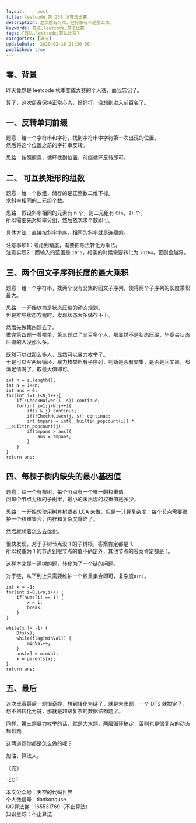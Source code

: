 ```yaml
---   
layout:     post  
title: leetcode 第 258 场算法比赛  
description: 这次题有点难，但好像有不是那么难。     
keywords: 算法,leetcode,算法比赛  
tags: [算法,leetcode,算法比赛]    
categories: [算法]  
updateData:  2020-02-18 21:30:00  
published: true  
---  
```



## 零、背景  


昨天竟然是 leetcode 秋季变成大赛的个人赛，而我忘记了。  


算了，这次周赛保持正常心态，好好打，没想到进入前百名了。  


## 一、反转单词前缀  


题意：给一个字符串和字符，找到字符串中字符第一次出现的位置。  
然后将这个位置之前的字符串反转。  

思路：按照题意，循环找到位置，前缀循环反转即可。  


## 二、 可互换矩形的组数  


题意：给一个数组，储存的是正整数二维下标。  
求斜率相同的二元组个数。  


思路：假设斜率相同的元素有 n 个，则二元组有 `C(n, 2)` 个。  
所以需要先对斜率分组，然后依次求个数即可。  


具体方法：直接按斜率排序，相同的斜率就是连续的。  


注意事项1：考虑到精度，需要把除法转化为乘法。  
注意实现2：而输入的范围是 `10^5`，相乘的时候需要转化为 `int64`，否则会越界。  


## 三、两个回文子序列长度的最大乘积  


题意：给一个字符串，找两个没有交集的回文子序列，使得两个子序列的长度乘积最大。  


思路：一开始以为是状态压缩的动态规划。  
但是推导状态方程时，发现状态太多储存不下。  


然后先做第四题去了。  
做完第四题一看榜单，第三题过了三百多个人，那显然不是状态压缩，毕竟会状态压缩的人没那么多。  


既然可以过那么多人，显然可以暴力枚举了。  
于是可以写两层循环，暴力枚举所有子序列，判断是否有交集，是否是回文串，都满足情况了，取最大值即可。  


```
int n = s.length();
int N = 1<<n;
int ans = 0;
for(int i=1;i<N;i++){
    if(!CheckHuiwen(i, s)) continue;
    for(int j=1;j<N;j++){
        if(i & j) continue;
        if(!CheckHuiwen(j, s)) continue;
        int tmpans = int(__builtin_popcount(i)) * __builtin_popcount(j);
        if(tmpans > ans){
            ans = tmpans;
        }
    }
}
return ans;
```


## 四、每棵子树内缺失的最小基因值  

题意：给一个有根树，每个节点有一个唯一的权重值。  
问每个节点为根的子树里，最小的未出现的权重值是多少。  


思路：一开始想使用树套树或者 LCA 来做，但是一计算复杂度，每个节点需要维护一个权重集合，内存和复杂度爆炸了。  


然后就想着怎么去优化。  


很快发现，对于子树节点没 1 的子树根，答案肯定都是 1.  
所以权重为 1 的节点到根节点的值不确定外，其他节点的答案肯定都是 1。  


这样本来是一道树的题，转化为了一个链的问题。  


对于链，从下到上只需要维护一个权重集合即可，复杂度`O(n)`。



```
int x = -1;
for(int i=0;i<n;i++) {
    if(nums[i] == 1) {
        x = i;
        break;
    }
}

while(x != -1) {
    Dfs(x);
    while(flag[minVal]) {
        minVal++;
    }
    ans[x] = minVal;
    x = parents[x];
}
return ans;
```


## 五、最后  


这次比赛最后一题很奇妙，想到转化为链了，就是大水题，一个 DFS 就搞定了。  
想不到转化为链，那就是超级复杂的数据结构题了。  


同样，第三题暴力枚举的话，就是大水题，两层循环搞定，否则也是很复杂的动态规划题。  


这两道题你都是怎么做的呢？  


加油，算法人。  


《完》  


-EOF-  



本文公众号：天空的代码世界  
个人微信号：tiankonguse  
QQ算法群：165531769（不止算法）  
知识星球：不止算法  

